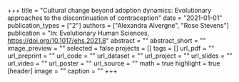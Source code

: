 +++
title = "Cultural change beyond adoption dynamics: Evolutionary approaches to the discontinuation of contraception"
date = "2021-01-01"
publication_types = ["2"]
authors = ["Alexandra Alvergne", "Rose Stevens"]
publication = "In: Evolutionary Human Sciences, https://doi.org/10.1017/ehs.2021.8"
abstract = ""
abstract_short = ""
image_preview = ""
selected = false
projects = []
tags = []
url_pdf = ""
url_preprint = ""
url_code = ""
url_dataset = ""
url_project = ""
url_slides = ""
url_video = ""
url_poster = ""
url_source = ""
math = true
highlight = true
[header]
image = ""
caption = ""
+++

